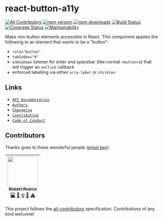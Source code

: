 # react-button-a11y
[![All Contributors](https://img.shields.io/badge/all_contributors-1-orange.svg?style=flat-square)](#contributors)
[![npm version](https://img.shields.io/npm/v/react-button-a11y.svg)](https://www.npmjs.com/package/react-button-a11y) [![npm downloads](https://img.shields.io/npm/dt/react-button-a11y.svg)](https://www.npmjs.com/package/react-button-a11y) [![Build Status](https://travis-ci.org/rpearce/react-button-a11y.svg?branch=master)](https://travis-ci.org/rpearce/react-button-a11y) [![Coverage Status](https://coveralls.io/repos/github/rpearce/react-button-a11y/badge.svg?branch=master)](https://coveralls.io/github/rpearce/react-button-a11y?branch=master) [![Maintainability](https://api.codeclimate.com/v1/badges/8e4debef4b9f0e8acd6e/maintainability)](https://codeclimate.com/github/rpearce/react-button-a11y/maintainability)

Make non-button elements accessible in React. This component applies the
following to an element that wants to be a "button":
  * `role="button"`
  * `tabIndex="0"`
  * `onKeyDown` listener for enter and spacebar (like normal `<button>`s) that
    will trigger an `onClick` callback
  * enforced labelling via either `aria-label` or `children`

## Links
* [`API Documentation`](./API.md)
* [`Authors`](./AUTHORS)
* [`Changelog`](./CHANGELOG.md)
* [`Contributing`](./CONTRIBUTING.md)
* [`Code of Conduct`](./CODE_OF_CONDUCT.md)

## Contributors

Thanks goes to these wonderful people ([emoji key](https://github.com/kentcdodds/all-contributors#emoji-key)):

<!-- ALL-CONTRIBUTORS-LIST:START - Do not remove or modify this section -->
<!-- prettier-ignore -->
| [<img src="https://avatars2.githubusercontent.com/u/592876?v=4" width="100px;"/><br /><sub><b>Robert Pearce</b></sub>](https://robertwpearce.com)<br />[💻](https://github.com/rpearce/react-button-a11y/commits?author=rpearce "Code") [📖](https://github.com/rpearce/react-button-a11y/commits?author=rpearce "Documentation") [💡](#example-rpearce "Examples") [🤔](#ideas-rpearce "Ideas, Planning, & Feedback") [⚠️](https://github.com/rpearce/react-button-a11y/commits?author=rpearce "Tests") |
| :---: |
<!-- ALL-CONTRIBUTORS-LIST:END -->

This project follows the [all-contributors](https://github.com/kentcdodds/all-contributors) specification. Contributions of any kind welcome!
